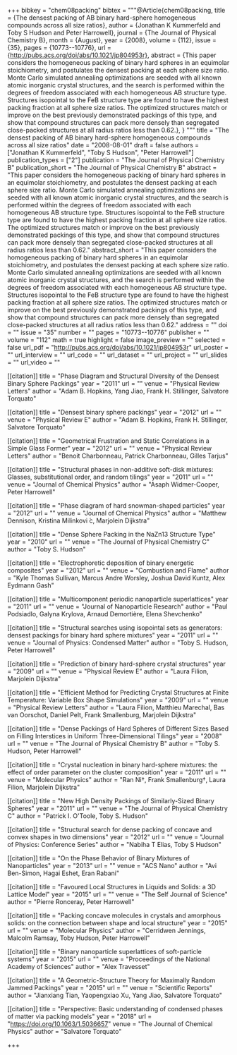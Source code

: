 +++
bibkey = "chem08packing"
bibtex = """@Article{chem08packing,
  title     = {The densest packing of AB binary hard-sphere homogeneous compounds across all size ratios},
  author    = {Jonathan K Kummerfeld and Toby S Hudson and Peter Harrowell},
  journal   = {The Journal of Physical Chemistry B},
  month     = {August},
  year      = {2008},
  volume    = {112},
  issue     = {35},
  pages     = {10773--10776},
  url       = {http://pubs.acs.org/doi/abs/10.1021/jp804953r},
  abstract  = {This paper considers the homogeneous packing of binary hard spheres in an equimolar stoichiometry, and postulates the densest packing at each sphere size ratio. Monte Carlo simulated annealing optimizations are seeded with all known atomic inorganic crystal structures, and the search is performed within the degrees of freedom associated with each homogeneous AB structure type. Structures isopointal to the FeB structure type are found to have the highest packing fraction at all sphere size ratios. The optimized structures match or improve on the best previously demonstrated packings of this type, and show that compound structures can pack more densely than segregated close-packed structures at all radius ratios less than 0.62.},
}
"""
title = "The densest packing of AB binary hard-sphere homogeneous compounds across all size ratios"
date = "2008-08-01"
draft = false
authors = ["Jonathan K Kummerfeld", "Toby S Hudson", "Peter Harrowell"]
publication_types = ["2"]
publication = "The Journal of Physical Chemistry B"
publication_short = "The Journal of Physical Chemistry B"
abstract = "This paper considers the homogeneous packing of binary hard spheres in an equimolar stoichiometry, and postulates the densest packing at each sphere size ratio. Monte Carlo simulated annealing optimizations are seeded with all known atomic inorganic crystal structures, and the search is performed within the degrees of freedom associated with each homogeneous AB structure type. Structures isopointal to the FeB structure type are found to have the highest packing fraction at all sphere size ratios. The optimized structures match or improve on the best previously demonstrated packings of this type, and show that compound structures can pack more densely than segregated close-packed structures at all radius ratios less than 0.62."
abstract_short = "This paper considers the homogeneous packing of binary hard spheres in an equimolar stoichiometry, and postulates the densest packing at each sphere size ratio. Monte Carlo simulated annealing optimizations are seeded with all known atomic inorganic crystal structures, and the search is performed within the degrees of freedom associated with each homogeneous AB structure type. Structures isopointal to the FeB structure type are found to have the highest packing fraction at all sphere size ratios. The optimized structures match or improve on the best previously demonstrated packings of this type, and show that compound structures can pack more densely than segregated close-packed structures at all radius ratios less than 0.62."
address = ""
doi = ""
issue = "35"
number = ""
pages = "10773--10776"
publisher = ""
volume = "112"
math = true
highlight = false
image_preview = ""
selected = false
url_pdf = "http://pubs.acs.org/doi/abs/10.1021/jp804953r"
url_poster = ""
url_interview = ""
url_code = ""
url_dataset = ""
url_project = ""
url_slides = ""
url_video = ""

[[citation]]
title = "Phase Diagram and Structural Diversity of the Densest Binary Sphere Packings"
year = "2011"
url = ""
venue = "Physical Review Letters"
author = "Adam B. Hopkins, Yang Jiao, Frank H. Stillinger, Salvatore Torquato"

[[citation]]
title = "Densest binary sphere packings"
year = "2012"
url = ""
venue = "Physical Review E"
author = "Adam B. Hopkins, Frank H. Stillinger, Salvatore Torquato"

[[citation]]
title = "Geometrical Frustration and Static Correlations in a Simple Glass Former"
year = "2012"
url = ""
venue = "Physical Review Letters"
author = "Benoit Charbonneau, Patrick Charbonneau, Gilles Tarjus"

[[citation]]
title = "Structural phases in non-additive soft-disk mixtures: Glasses, substitutional order, and random tilings"
year = "2011"
url = ""
venue = "Journal of Chemical Physics"
author = "Asaph Widmer-Cooper, Peter Harrowell"

[[citation]]
title = "Phase diagram of hard snowman-shaped particles"
year = "2012"
url = ""
venue = "Journal of Chemical Physics"
author = "Matthew Dennison, Kristina Milinkovi ́c, Marjolein Dijkstra"

[[citation]]
title = "Dense Sphere Packing in the NaZn13 Structure Type"
year = "2010"
url = ""
venue = "The Journal of Physical Chemistry C"
author = "Toby S. Hudson"

[[citation]]
title = "Electrophoretic deposition of binary energetic composites"
year = "2012"
url = ""
venue = "Combustion and Flame"
author = "Kyle Thomas Sullivan, Marcus Andre Worsley, Joshua David Kuntz, Alex Eydmann Gash"

[[citation]]
title = "Multicomponent periodic nanoparticle superlattices"
year = "2011"
url = ""
venue = "Journal of Nanoparticle Research"
author = "Paul Podsiadlo, Galyna Krylova, Arnaud Demortière, Elena Shevchenko"

[[citation]]
title = "Structural searches using isopointal sets as generators: densest packings for binary hard sphere mixtures"
year = "2011"
url = ""
venue = "Journal of Physics: Condensed Matter"
author = "Toby S. Hudson, Peter Harrowell"

[[citation]]
title = "Prediction of binary hard-sphere crystal structures"
year = "2009"
url = ""
venue = "Physical Review E"
author = "Laura Filion, Marjolein Dijkstra"

[[citation]]
title = "Efficient Method for Predicting Crystal Structures at Finite Temperature: Variable Box Shape Simulations"
year = "2009"
url = ""
venue = "Physical Review Letters"
author = "Laura Filion, Matthieu Marechal, Bas van Oorschot, Daniel Pelt, Frank Smallenburg, Marjolein Dijkstra"

[[citation]]
title = "Dense Packings of Hard Spheres of Different Sizes Based on Filling Interstices in Uniform Three-Dimensional Tilings"
year = "2008"
url = ""
venue = "The Journal of Physical Chemistry B"
author = "Toby S. Hudson, Peter Harrowell"

[[citation]]
title = "Crystal nucleation in binary hard-sphere mixtures: the effect of order parameter on the cluster composition"
year = "2011"
url = ""
venue = "Molecular Physics"
author = "Ran Ni†, Frank Smallenburg†, Laura Filion, Marjolein Dijkstra"

[[citation]]
title = "New High Density Packings of Similarly-Sized Binary Spheres"
year = "2011"
url = ""
venue = "The Journal of Physical Chemistry C"
author = "Patrick I. O'Toole, Toby S. Hudson"

[[citation]]
title = "Structural search for dense packing of concave and convex shapes in two dimensions"
year = "2012"
url = ""
venue = "Journal of Physics: Conference Series"
author = "Nabiha T Elias, Toby S Hudson"

[[citation]]
title = "On the Phase Behavior of Binary Mixtures of Nanoparticles"
year = "2013"
url = ""
venue = "ACS Nano"
author = "Avi Ben-Simon, Hagai Eshet, Eran Rabani"

[[citation]]
title = "Favoured Local Structures in Liquids and Solids: a 3D Lattice Model"
year = "2015"
url = ""
venue = "The Self Journal of Science"
author = "Pierre Ronceray, Peter Harrowell"

[[citation]]
title = "Packing concave molecules in crystals and amorphous solids: on the connection between shape and local structure"
year = "2015"
url = ""
venue = "Molecular Physics"
author = "Cerridwen Jennings, Malcolm Ramsay, Toby Hudson, Peter Harrowell"

[[citation]]
title = "Binary nanoparticle superlattices of soft-particle systems"
year = "2015"
url = ""
venue = "Proceedings of the National Academy of Sciences"
author = "Alex Travesset"

[[citation]]
title = "A Geometric-Structure Theory for Maximally Random Jammed Packings"
year = "2015"
url = ""
venue = "Scientific Reports"
author = "Jianxiang Tian, Yaopengxiao Xu, Yang Jiao, Salvatore Torquato"

[[citation]]
title = "Perspective: Basic understanding of condensed phases of matter via packing models"
year = "2018"
url = "https://doi.org/10.1063/1.5036657"
venue = "The Journal of Chemical Physics"
author = "Salvatore Torquato"


+++